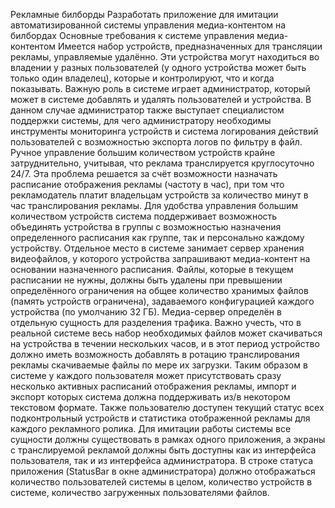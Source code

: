 Рекламные билборды
Разработать приложение для имитации автоматизированной системы управления
медиа-контентом на билбордах
Основные требования к системе управления медиа-контентом
Имеется набор устройств, предназначенных для трансляции рекламы, управляемые
удалённо. Эти устройства могут находиться во владении у разных пользователей (у
одного устройства может быть только один владелец), которые и контролируют, что и
когда показывать.
Важную роль в системе играет администратор, который может в системе добавлять
и удалять пользователей и устройства. В данном случае администратор также выступает
специалистом поддержки системы, для чего администратору необходимы инструменты
мониторинга устройств и система логирования действий пользователей с возможностью
экспорта логов по фильтру в файл.
Ручное управление большим количеством устройств крайне затруднительно,
учитывая, что реклама транслируется круглосуточно 24/7. Эта проблема решается за счёт
возможности назначать расписание отображения рекламы (частоту в час), при том что
рекламодатель платит владельцам устройств за количество минут в час транслирования
рекламы.
Для удобства управления большим количеством устройств система поддерживает
возможность объединять устройства в группы с возможностью назначения определенного
расписания как группе, так и персонально каждому устройству.
Отдельное место в системе занимает сервер хранения видеофайлов, у которого
устройства запрашивают медиа-контент на основании назначенного расписания. Файлы,
которые в текущем расписании не нужны, должны быть удалены при превышении
определённого ограничения на общее количество хранимых файлов (память устройств
ограничена), задаваемого конфигурацией каждого устройства (по умолчанию 32 ГБ).
Медиа-сервер определён в отдельную сущность для разделения трафика. Важно учесть,
что в реальной системе весь набор необходимых файлов может скачиваться на устройства
в течении нескольких часов, и в этот период устройство должно иметь возможность
добавлять в ротацию транслирования рекламы скачиваемые файлы по мере их загрузки.
Таким образом в системе у каждого пользователя может присутствовать сразу
несколько активных расписаний отображения рекламы, импорт и экспорт которых
система должна поддерживать из/в некотором текстовом формате. Также пользователю
доступен текущий статус всех подконтрольный устройств и статистика отображенной
рекламы для каждого рекламного ролика.
Для имитации работы системы все сущности должны существовать в рамках
одного приложения, а экраны с транслируемой рекламой должны быть доступны как из
интерфейса пользователя, так и из интерфейса администратора.
В строке статуса приложения (StatusBar в окне администратора) должно
отображаться количество пользователей системы в целом, количество устройств в
системе, количество загруженных пользователями файлов.
